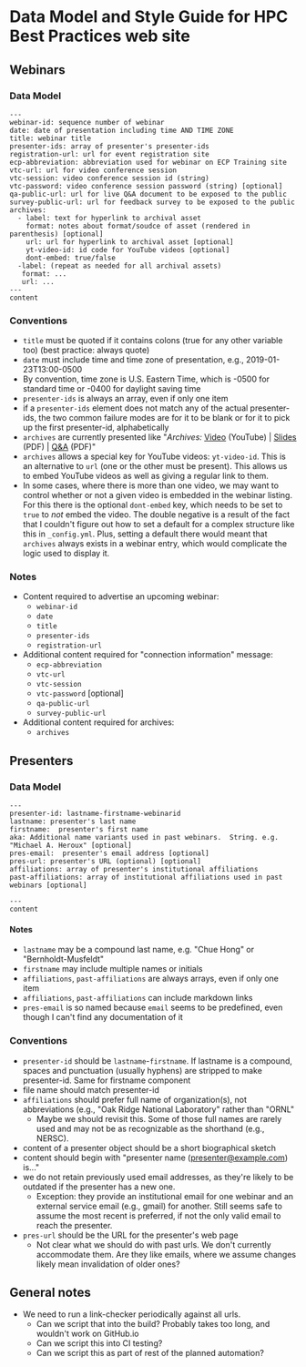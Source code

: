 # Data Model and Style Guide for HPC Best Practices web site

## Webinars

### Data Model

```
---
webinar-id: sequence number of webinar
date: date of presentation including time AND TIME ZONE
title: webinar title
presenter-ids: array of presenter's presenter-ids
registration-url: url for event registration site
ecp-abbreviation: abbreviation used for webinar on ECP Training site
vtc-url: url for video conference session
vtc-session: video conference session id (string)
vtc-password: video conference session password (string) [optional]
qa-public-url: url for live Q&A document to be exposed to the public
survey-public-url: url for feedback survey to be exposed to the public
archives:
  - label: text for hyperlink to archival asset
    format: notes about format/soudce of asset (rendered in parenthesis) [optional]
	url: url for hyperlink to archival asset [optional]
    yt-video-id: id code for YouTube videos [optional]
	dont-embed: true/false
  -label: (repeat as needed for all archival assets)
   format: ...
   url: ...
---
content
```

### Conventions

- `title` must be quoted if it contains colons (true for any other variable too) (best practice: always quote)
- `date` must include time and time zone of presentation, e.g., 2019-01-23T13:00-0500
- By convention, time zone is U.S. Eastern Time, which is -0500 for standard time or -0400 for daylight saving time
- `presenter-ids` is always an array, even if only one item
- if a `presenter-ids` element does not match any of the actual presenter-ids, the two common failure modes are for it to be blank or for it to pick up the first presenter-id, alphabetically
- `archives` are currently presented like "*Archives:* [Video](http://example.com) (YouTube) | [Slides](http://example.com) (PDF) | [Q&A](http://example.com) (PDF)"
- `archives` allows a special key for YouTube videos: `yt-video-id`.  This is an alternative to `url` (one or the other must be present).  This allows us to embed YouTube videos as well as giving a regular link to them.
- In some cases, where there is more than one video, we may want to control whether or not a given video is embedded in the webinar listing.  For this there is the optional `dont-embed` key, which needs to be set to `true` to *not* embed the video.  The double negative is a result of the fact that I couldn't figure out how to set a default for a complex structure like this in `_config.yml`.  Plus, setting a default there would meant that `archives` always exists in a webinar entry, which would complicate the logic used to display it.

### Notes
- Content required to advertise an upcoming webinar:
  - `webinar-id`
  - `date`
  - `title`
  - `presenter-ids`
  - `registration-url`
- Additional content required for "connection information" message:
  - `ecp-abbreviation`
  - `vtc-url`
  - `vtc-session`
  - `vtc-password` [optional]
  - `qa-public-url`
  - `survey-public-url`
- Additional content required for archives:
  - `archives`

## Presenters

### Data Model

```
---
presenter-id: lastname-firstname-webinarid
lastname: presenter's last name
firstname:  presenter's first name
aka: Additional name variants used in past webinars.  String. e.g. "Michael A. Heroux" [optional]
pres-email:  presenter's email address [optional]
pres-url: presenter's URL (optional) [optional]
affiliations: array of presenter's institutional affiliations
past-affiliations: array of institutional affiliations used in past webinars [optional]

---
content
```

#### Notes

- `lastname` may be a compound last name, e.g. "Chue Hong" or "Bernholdt-Musfeldt"
- `firstname` may include multiple names or initials
- `affiliations`, `past-affiliations` are always arrays, even if only one item
- `affiliations`, `past-affiliations` can include markdown links
- `pres-email` is so named because `email` seems to be predefined, even though I can't find any documentation of it

### Conventions

- `presenter-id` should be `lastname`-`firstname`.  If lastname is a compound, spaces and punctuation (usually hyphens) are stripped to make presenter-id.  Same for firstname component
- file name should match presenter-id
- `affiliations` should prefer full name of organization(s), not abbreviations (e.g., "Oak Ridge National Laboratory" rather than "ORNL"
  - Maybe we should revisit this.  Some of those full names are rarely used and may not be as recognizable as the shorthand (e.g., NERSC).
- content of a presenter object should be a short biographical sketch
- content should begin with "presenter name (<presenter@example.com>) is..."
- we do not retain previously used email addresses, as they're likely to be outdated if the presenter has a new one. 
  - Exception: they provide an institutional email for one webinar and an external service email (e.g., gmail) for another. Still seems safe to assume the most recent is preferred, if not the only valid email to reach the presenter.
- `pres-url` should be the URL for the presenter's web page
  - Not clear what we should do with past urls.  We don't currently accommodate them.  Are they like emails, where we assume changes likely mean invalidation of older ones?

## General notes
- We need to run a link-checker periodically against all urls.  
  - Can we script that into the build?  Probably takes too long, and wouldn't work on GitHub.io
  - Can we script this into CI testing?
  - Can we script this as part of rest of the planned automation?


